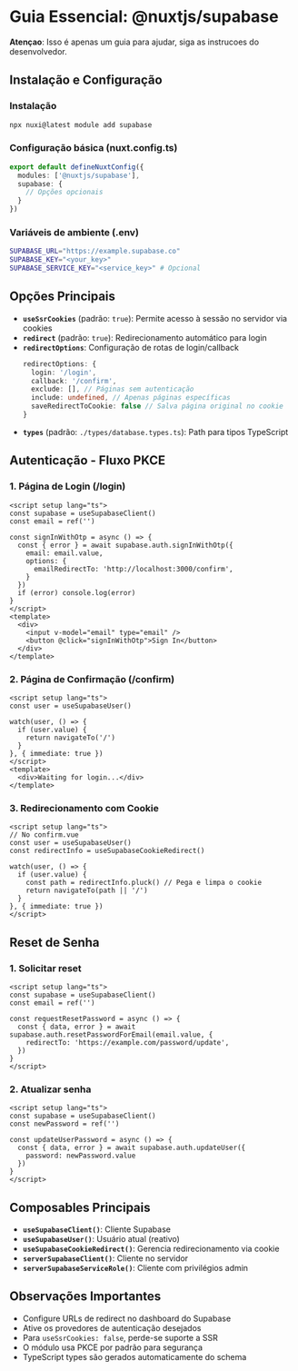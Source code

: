 # Guia Essencial: @nuxtjs/supabase

**Atençao**: Isso é apenas um guia para ajudar, siga as instrucoes do desenvolvedor.

## Instalação e Configuração

### Instalação
```bash
npx nuxi@latest module add supabase
```

### Configuração básica (nuxt.config.ts)
```ts
export default defineNuxtConfig({
  modules: ['@nuxtjs/supabase'],
  supabase: {
    // Opções opcionais
  }
})
```

### Variáveis de ambiente (.env)
```bash
SUPABASE_URL="https://example.supabase.co"
SUPABASE_KEY="<your_key>"
SUPABASE_SERVICE_KEY="<service_key>" # Opcional
```

## Opções Principais

- **`useSsrCookies`** (padrão: `true`): Permite acesso à sessão no servidor via cookies
- **`redirect`** (padrão: `true`): Redirecionamento automático para login
- **`redirectOptions`**: Configuração de rotas de login/callback
  ```ts
  redirectOptions: {
    login: '/login',
    callback: '/confirm',
    exclude: [], // Páginas sem autenticação
    include: undefined, // Apenas páginas específicas
    saveRedirectToCookie: false // Salva página original no cookie
  }
  ```
- **`types`** (padrão: `./types/database.types.ts`): Path para tipos TypeScript

## Autenticação - Fluxo PKCE

### 1. Página de Login (/login)
```vue
<script setup lang="ts">
const supabase = useSupabaseClient()
const email = ref('')

const signInWithOtp = async () => {
  const { error } = await supabase.auth.signInWithOtp({
    email: email.value,
    options: {
      emailRedirectTo: 'http://localhost:3000/confirm',
    }
  })
  if (error) console.log(error)
}
</script>
<template>
  <div>
    <input v-model="email" type="email" />
    <button @click="signInWithOtp">Sign In</button>
  </div>
</template>
```

### 2. Página de Confirmação (/confirm)
```vue
<script setup lang="ts">
const user = useSupabaseUser()

watch(user, () => {
  if (user.value) {
    return navigateTo('/')
  }
}, { immediate: true })
</script>
<template>
  <div>Waiting for login...</div>
</template>
```

### 3. Redirecionamento com Cookie
```vue
<script setup lang="ts">
// No confirm.vue
const user = useSupabaseUser()
const redirectInfo = useSupabaseCookieRedirect()

watch(user, () => {
  if (user.value) {
    const path = redirectInfo.pluck() // Pega e limpa o cookie
    return navigateTo(path || '/')
  }
}, { immediate: true })
</script>
```

## Reset de Senha

### 1. Solicitar reset
```vue
<script setup lang="ts">
const supabase = useSupabaseClient()
const email = ref('')

const requestResetPassword = async () => {
  const { data, error } = await supabase.auth.resetPasswordForEmail(email.value, {
    redirectTo: 'https://example.com/password/update',
  })
}
</script>
```

### 2. Atualizar senha
```vue
<script setup lang="ts">
const supabase = useSupabaseClient()
const newPassword = ref('')

const updateUserPassword = async () => {
  const { data, error } = await supabase.auth.updateUser({
    password: newPassword.value
  })
}
</script>
```

## Composables Principais

- **`useSupabaseClient()`**: Cliente Supabase
- **`useSupabaseUser()`**: Usuário atual (reativo)
- **`useSupabaseCookieRedirect()`**: Gerencia redirecionamento via cookie
- **`serverSupabaseClient()`**: Cliente no servidor
- **`serverSupabaseServiceRole()`**: Cliente com privilégios admin

## Observações Importantes

- Configure URLs de redirect no dashboard do Supabase
- Ative os provedores de autenticação desejados
- Para `useSsrCookies: false`, perde-se suporte a SSR
- O módulo usa PKCE por padrão para segurança
- TypeScript types são gerados automaticamente do schema
